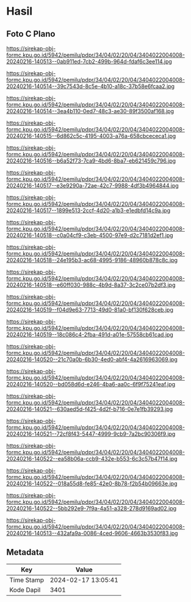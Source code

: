 # Hasil

## Foto C Plano

https://sirekap-obj-formc.kpu.go.id/5942/pemilu/pdpr/34/04/02/20/04/3404022004008-20240216-140513--0ab911ed-7cb2-499b-964d-fdaf6c3ee114.jpg

https://sirekap-obj-formc.kpu.go.id/5942/pemilu/pdpr/34/04/02/20/04/3404022004008-20240216-140514--39c7543d-8c5e-4b10-a18c-37b58e6fcaa2.jpg

https://sirekap-obj-formc.kpu.go.id/5942/pemilu/pdpr/34/04/02/20/04/3404022004008-20240216-140514--3ea4b110-0ed7-48c3-ae30-89f3500af168.jpg

https://sirekap-obj-formc.kpu.go.id/5942/pemilu/pdpr/34/04/02/20/04/3404022004008-20240216-140515--6d862c5c-4195-4003-a76a-658cbcececa1.jpg

https://sirekap-obj-formc.kpu.go.id/5942/pemilu/pdpr/34/04/02/20/04/3404022004008-20240216-140516--b6a52f73-7ca9-4bd6-8ba7-eb621459c796.jpg

https://sirekap-obj-formc.kpu.go.id/5942/pemilu/pdpr/34/04/02/20/04/3404022004008-20240216-140517--e3e9290a-72ae-42c7-9988-4df3b4964844.jpg

https://sirekap-obj-formc.kpu.go.id/5942/pemilu/pdpr/34/04/02/20/04/3404022004008-20240216-140517--1899e513-2ccf-4d20-a1b3-e1edbfd14c9a.jpg

https://sirekap-obj-formc.kpu.go.id/5942/pemilu/pdpr/34/04/02/20/04/3404022004008-20240216-140518--c0a04cf9-c3eb-4500-97e9-d2c7181d2ef1.jpg

https://sirekap-obj-formc.kpu.go.id/5942/pemilu/pdpr/34/04/02/20/04/3404022004008-20240216-140518--24e195b3-ac68-4995-9186-48960b878c8c.jpg

https://sirekap-obj-formc.kpu.go.id/5942/pemilu/pdpr/34/04/02/20/04/3404022004008-20240216-140518--e60ff030-988c-4b9d-8a37-3c2ce07b2df3.jpg

https://sirekap-obj-formc.kpu.go.id/5942/pemilu/pdpr/34/04/02/20/04/3404022004008-20240216-140519--f04d9e63-7713-49d0-81a0-bf130f628ceb.jpg

https://sirekap-obj-formc.kpu.go.id/5942/pemilu/pdpr/34/04/02/20/04/3404022004008-20240216-140519--18c086c4-2fba-491d-a01e-57558cb61cad.jpg

https://sirekap-obj-formc.kpu.go.id/5942/pemilu/pdpr/34/04/02/20/04/3404022004008-20240216-140520--21c70a0b-6b30-4ed0-abf4-4a2616963069.jpg

https://sirekap-obj-formc.kpu.go.id/5942/pemilu/pdpr/34/04/02/20/04/3404022004008-20240216-140520--bd058d6d-e246-4ba6-aa0c-6f9f75241eaf.jpg

https://sirekap-obj-formc.kpu.go.id/5942/pemilu/pdpr/34/04/02/20/04/3404022004008-20240216-140521--630aed5d-f425-4d2f-b716-0e7e1fb39293.jpg

https://sirekap-obj-formc.kpu.go.id/5942/pemilu/pdpr/34/04/02/20/04/3404022004008-20240216-140521--72cf8f43-5447-4999-9cb9-7a2bc90306f9.jpg

https://sirekap-obj-formc.kpu.go.id/5942/pemilu/pdpr/34/04/02/20/04/3404022004008-20240216-140522--ea58b06a-ccb9-432e-b553-6c3c57b47f14.jpg

https://sirekap-obj-formc.kpu.go.id/5942/pemilu/pdpr/34/04/02/20/04/3404022004008-20240216-140522--018a55d8-fe85-42e0-8b78-f2b54b09663e.jpg

https://sirekap-obj-formc.kpu.go.id/5942/pemilu/pdpr/34/04/02/20/04/3404022004008-20240216-140522--5bb292e9-7f9a-4a51-a328-278d9169ad02.jpg

https://sirekap-obj-formc.kpu.go.id/5942/pemilu/pdpr/34/04/02/20/04/3404022004008-20240216-140513--432afa9a-0086-4ced-9606-4663b3530f83.jpg


## Metadata

| Key        | Value               |
| ---------- | ------------------- |
| Time Stamp | 2024-02-17 13:05:41 |
| Kode Dapil | 3401                |



